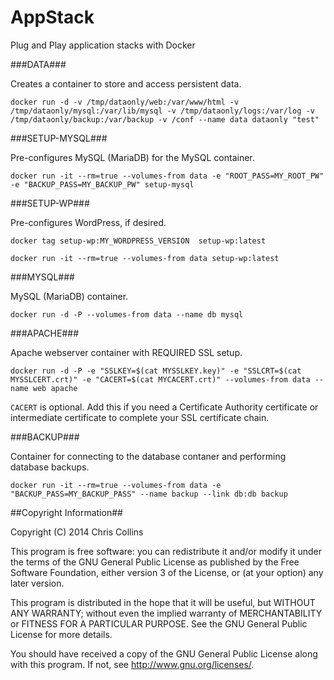 AppStack
========

Plug and Play application stacks with Docker

###DATA###

Creates a container to store and access persistent data.

`docker run -d -v /tmp/dataonly/web:/var/www/html -v /tmp/dataonly/mysql:/var/lib/mysql -v /tmp/dataonly/logs:/var/log -v /tmp/dataonly/backup:/var/backup -v /conf --name data dataonly "test"`

###SETUP-MYSQL###

Pre-configures MySQL \(MariaDB\) for the MySQL container.

`docker run -it --rm=true --volumes-from data -e "ROOT_PASS=MY_ROOT_PW" -e "BACKUP_PASS=MY_BACKUP_PW" setup-mysql`

###SETUP-WP###

Pre-configures WordPress, if desired.

`docker tag setup-wp:MY_WORDPRESS_VERSION  setup-wp:latest`

`docker run -it --rm=true --volumes-from data setup-wp:latest`

###MYSQL###

MySQL \(MariaDB\) container.

`docker run -d -P --volumes-from data --name db mysql`

###APACHE###

Apache webserver container with REQUIRED SSL setup.

`docker run -d -P -e "SSLKEY=$(cat MYSSLKEY.key)" -e "SSLCRT=$(cat MYSSLCERT.crt)" -e "CACERT=$(cat MYCACERT.crt)" --volumes-from data --name web apache`

`CACERT` is optional.  Add this if you need a Certificate Authority certificate or intermediate certificate to complete your SSL certificate chain.

###BACKUP###

Container for connecting to the database contaner and performing database backups.

`docker run -it --rm=true --volumes-from data -e "BACKUP_PASS=MY_BACKUP_PASS" --name backup --link db:db backup`

##Copyright Information##

Copyright (C) 2014 Chris Collins

This program is free software: you can redistribute it and/or modify it under the terms of the GNU General Public License as published by the Free Software Foundation, either version 3 of the License, or (at your option) any later version.

This program is distributed in the hope that it will be useful, but WITHOUT ANY WARRANTY; without even the implied warranty of MERCHANTABILITY or FITNESS FOR A PARTICULAR PURPOSE. See the GNU General Public License for more details.

You should have received a copy of the GNU General Public License along with this program. If not, see http://www.gnu.org/licenses/.
